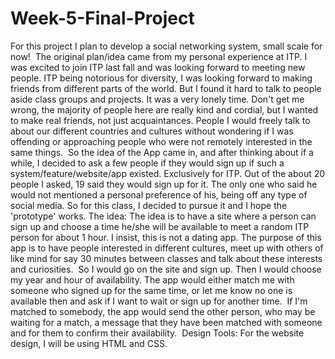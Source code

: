 # Week-5-Final-Project
For this project I plan to develop a social networking system, small scale for now!   The original plan/idea came from my personal experience at ITP. I was excited to join ITP last fall and was looking forward to meeting new people. ITP being notorious for diversity, I was looking forward to making friends from different parts of the world. But I found it hard to talk to people aside class groups and projects. It was a very lonely time. Don't get me wrong, the majority of people here are really kind and cordial, but I wanted to make real friends, not just acquaintances. People I would freely talk to about our different countries and cultures without wondering if I was offending or approaching people who were not remotely interested in the same things.   So the idea of the App came in, and after thinking about if a while, I decided to ask a few people if they would sign up if such a system/feature/website/app existed. Exclusively for ITP. Out of the about 20 people I asked, 19 said they would sign up for it. The only one who said he would not mentioned a personal preference of his, being off any type of social media. So for this class, I decided to pursue it and I hope the 'prototype' works.    The idea:  The idea is to have a site where a person can sign up and choose a time he/she will be available to meet a random ITP person for about 1 hour. I insist, this is not a dating app. The purpose of this app is to have people interested in different cultures, meet up with others of like mind for say 30 minutes between classes and talk about these interests and curiosities.   So I would go on the site and sign up. Then I would choose my year and hour of availability. The app would either match me with someone who signed up for the same time, or let me know no one is available then and ask if I want to wait or sign up for another time.   If I'm matched to somebody, the app would send the other person, who may be waiting for a match, a message that they have been matched with someone and for them to confirm their availability.   Design Tools:  For the website design, I will be using HTML and CSS.
